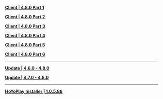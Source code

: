 **[Client | 4.8.0  Part 1](https://autopatchhk.yuanshen.com/client_app/download/pc_zip/20240705190845_sEVV7ebRBuMrOheE/GenshinImpact_4.8.0.zip.001)**

**[Client | 4.8.0  Part 2](https://autopatchhk.yuanshen.com/client_app/download/pc_zip/20240705190845_sEVV7ebRBuMrOheE/GenshinImpact_4.8.0.zip.002)**

**[Client | 4.8.0  Part 3](https://autopatchhk.yuanshen.com/client_app/download/pc_zip/20240705190845_sEVV7ebRBuMrOheE/GenshinImpact_4.8.0.zip.003)**

**[Client | 4.8.0  Part 4](https://autopatchhk.yuanshen.com/client_app/download/pc_zip/20240705190845_sEVV7ebRBuMrOheE/GenshinImpact_4.8.0.zip.004)**

**[Client | 4.8.0  Part 5](https://autopatchhk.yuanshen.com/client_app/download/pc_zip/20240705190845_sEVV7ebRBuMrOheE/GenshinImpact_4.8.0.zip.005)**

**[Client | 4.8.0  Part 6](https://autopatchhk.yuanshen.com/client_app/download/pc_zip/20240705190845_sEVV7ebRBuMrOheE/GenshinImpact_4.8.0.zip.006)**

---

**[Update | 4.6.0 - 4.8.0](https://autopatchhk.yuanshen.com/client_app/update/hk4e_global/game_4.6.0_4.8.0_hdiff_glbymjcdFUJUkjaj.zip)**

**[Update | 4.7.0 - 4.8.0](https://autopatchhk.yuanshen.com/client_app/update/hk4e_global/game_4.7.0_4.8.0_hdiff_WCGypepmldFKYWmS.zip)**

---

**[HoYoPlay Installer | 1.0.5.88](https://download-porter.hoyoverse.com/download-porter/2024/06/04/GenshinImpact_install_202405121403.exe)**